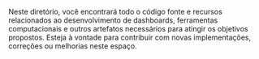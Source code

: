 Neste diretório, você encontrará todo o código fonte e recursos relacionados ao desenvolvimento de dashboards, ferramentas computacionais e outros artefatos necessários para atingir os objetivos propostos. Esteja à vontade para contribuir com novas implementações, correções ou melhorias neste espaço.
